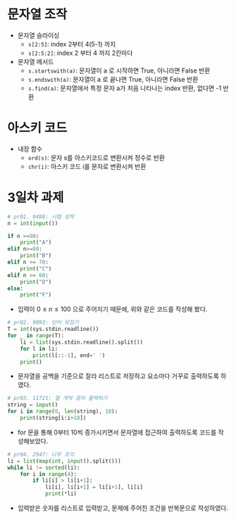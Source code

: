 # 문자열 조작

- 문자열 슬라이싱
  - `s[2:5]`: index 2부터 4(5-1) 까지
  - `s[2:5:2]`: index 2 부터 4 까지 2칸마다
- 문자열 메서드
  - `s.startswith(a)`: 문자열이 a 로 시작하면 True, 아니라면 False 반환
  - `s.endswith(a)`: 문자열이 a 로 끝나면 True, 아니라면 False 반환
  - `s.find(a)`: 문자열에서 특정 문자 a가 처음 나타나는 index 반환, 없다면 -1 반환

# 아스키 코드

- 내장 함수
  - `ord(s)`: 문자 s를 아스키코드로 변환시켜 정수로 반환
  - `chr(i)`: 아스키 코드 i를 문자로 변환시켜 반환

# 3일차 과제

```python
# pr01. 9498: 시험 성적
n = int(input())

if n >=90:
    print("A")
elif n>=80:
    print("B")
elif n >= 70:
    print("C")
elif n >= 60:
    print("D")
else:
    print("F")
```

- 입력이  $0\le n \le 100$ 으로 주어지기 때문에, 위와 같은 코드를 작성해 봤다.

```python
# pr02. 9093: 단어 뒤집기
T = int(sys.stdin.readline())
for _ in range(T):
    li = list(sys.stdin.readline().split())
    for l in li:
        print(l[::-1], end=' ')
    print()
```

- 문자열을 공백을 기준으로 잘라 리스트로 저장하고 요소마다 거꾸로 출력하도록 하였다.

```python
# pr03. 11721: 열 개씩 끊어 출력하기
string = input()
for i in range(0, len(string), 10):
    print(string[i:i+10])
```

- for 문을 통해 0부터 10씩 증가시키면서 문자열에 접근하여 출력하도록 코드를 작성해보았다.

```python
# pr04. 2947: 나무 조각
li = list(map(int, input().split()))
while li != sorted(li):
    for i in range(4):
        if li[i] > li[i+1]:
            li[i], li[i+1] = li[i+1], li[i]
            print(*li)
```

- 입력받은 숫자를 리스트로 입력받고, 문제에 주어진 조건을 반복문으로 작성하였다.